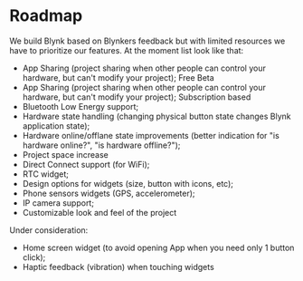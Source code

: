 # Roadmap

We build Blynk based on Blynkers feedback but with limited resources we have to prioritize our features. At the moment list look like that:

* App Sharing \(project sharing when other people can control your hardware, but can't modify your project\); Free Beta
* App Sharing \(project sharing when other people can control your hardware, but can't modify your project\); Subscription based
* Bluetooth Low Energy support;
* Hardware state handling \(changing physical button state changes Blynk application state\);
* Hardware online/offlane state improvements \(better indication for "is hardware online?", "is hardware offline?"\);
* Project space increase
* Direct Connect support \(for WiFi\);
* RTC widget;
* Design options for widgets \(size, button with icons, etc\);
* Phone sensors widgets \(GPS, accelerometer\);
* IP camera support;
* Customizable look and feel of the project

Under consideration:

* Home screen widget \(to avoid opening App when you need only 1 button click\);
* Haptic feedback \(vibration\) when touching widgets

